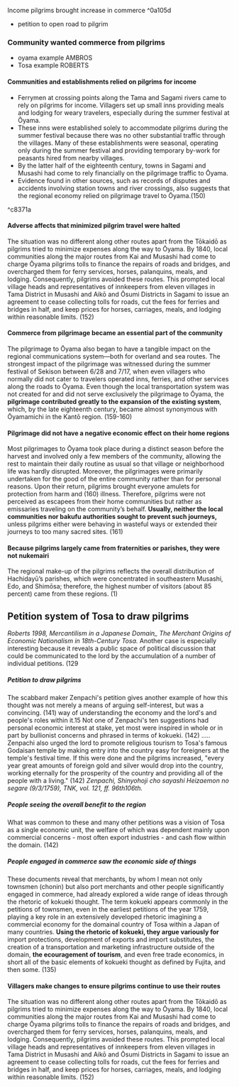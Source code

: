 Income pilgrims brought increase in commerce ^0a105d
- petition to open road to pilgrim 


### Community wanted commerce from pilgrims
- oyama example AMBROS
- Tosa example ROBERTS

#### Communities and establishments relied on pilgrims for income
- Ferrymen at crossing points along the Tama and Sagami rivers came to rely on pilgrims for income. Villagers set up small inns providing meals and lodging for weary travelers, especially during the summer festival at Ōyama.
- These inns were established solely to accommodate pilgrims during the summer festival because there was no other substantial traffic through the villages. Many of these establishments were seasonal, operating only during the summer festival and providing temporary by-work for peasants hired from nearby villages. 
- By the latter half of the eighteenth century, towns in Sagami and Musashi had come to rely financially on the pilgrimage traffic to Ōyama.
- Evidence found in other sources, such as records of disputes and accidents involving station towns and river crossings, also suggests that the regional economy relied on pilgrimage travel to Ōyama.(150)

^c8371a
#### Adverse affects that minimized pilgrim travel were halted
The situation was no different along other routes apart from the Tōkaidō as pilgrims tried to minimize expenses along the way to Ōyama. By 1840, local communities along the major routes from Kai and Musashi had come to charge Ōyama pilgrims tolls to finance the repairs of roads and bridges, and overcharged them for ferry services, horses, palanquins, meals, and lodging. Consequently, pilgrims avoided these routes. This prompted local village heads and representatives of innkeepers from eleven villages in Tama District in Musashi and Aikō and Ōsumi Districts in Sagami to issue an agreement to cease collecting tolls for roads, cut the fees for ferries and bridges in half, and keep prices for horses, carriages, meals, and lodging within reasonable limits. (152)
#### Commerce from pilgrimage became an essential part of the community
The pilgrimage to Ōyama also began to have a tangible impact on the regional communications system—both for overland and sea routes. The strongest impact of the pilgrimage was witnessed during the summer festival of Sekison between 6/28 and 7/17, when even villagers who normally did not cater to travelers operated inns, ferries, and other services along the roads to Ōyama. Even though the local transportation system was not created for and did not serve exclusively the pilgrimage to Ōyama, the **pilgrimage contributed greatly to the expansion of the existing system**, which, by the late eighteenth century, became almost synonymous with Ōyamamichi in the Kantō region. (159-160)

#### Pilgrimage did not have a negative economic effect on their home regions
Most pilgrimages to Ōyama took place during a distinct season before the harvest and involved only a few members of the community, allowing the rest to maintain their daily routine as usual so that village or neighborhood life was hardly disrupted. Moreover, the pilgrimages were primarily undertaken for the good of the entire community rather than for personal reasons. Upon their return, pilgrims brought everyone amulets for protection from harm and (160) illness. Therefore, pilgrims were not perceived as escapees from their home communities but rather as emissaries traveling on the community’s behalf. **Usually, neither the local communities nor bakufu authorities sought to prevent such journeys,** unless pilgrims either were behaving in wasteful ways or extended their journeys to too many sacred sites. (161)

#### Because pilgrims largely came from fraternities or parishes, they were not nukemairi
The regional make-up of the pilgrims reflects the overall distribution of Hachidayū’s parishes, which were concentrated in southeastern Musashi, Edo, and Shimōsa; therefore, the highest number of visitors (about 85 percent) came from these regions. (1)

## Petition system of Tosa to draw pilgrims
*Roberts 1998, Mercantilism in a Japanese Domain_ The Merchant Origins of Economic Nationalism in 18th-Century Tosa.*
Another case is especially interesting because it reveals a public space of political discussion that could be communicated to the lord by the accumulation of a number of individual petitions. (129
##### Petition to draw pilgrims
The scabbard maker Zenpachi's petition gives another example of how this thought was not merely a means of arguing self-interest, but was a convincing. (141) way of understanding the economy and the lord's and people's roles within it.15 Not one of Zenpachi's ten suggestions had personal economic interest at stake, yet most were inspired in whole or in part by bullionist concerns and phrased in terms of kokueki. (142)
.....
Zenpachi also urged the lord to promote religious tourism to Tosa's famous Godaisan temple by making entry into the country easy for foreigners at the temple's festival time. If this were done and the pilgrims increased, "every year great amounts of foreign gold and silver would drop into the country, working eternally for the prosperity of the country and providing all of the people with a living." (142)
*Zenpachi, Shinyohoji cho sayashi Heizaemon no segare (9/3/1759), TNK, vol. 121, ff. 96th106th.*
##### People seeing the overall benefit to the region 
What was common to these and many other petitions was a vision of Tosa as a single economic unit, the welfare of which was dependent mainly upon commercial concerns - most often export industries - and cash flow within the domain. (142)
##### People engaged in commerce saw the economic side of things
These documents reveal that merchants, by whom I mean not only townsmen (chonin) but also port merchants and other people significantly engaged in commerce, had already explored a wide range of ideas through the rhetoric of kokueki thought. The term kokueki appears commonly in the petitions of townsmen, even in the earliest petitions of the year 1759, playing a key role in an extensively developed rhetoric imagining a commercial economy for the domainal country of Tosa within a Japan of many countries. **Using the rhetoric of kokueki, they argue variously for** import protections, development of exports and import substitutes, the creation of a transportation and marketing infrastructure outside of the domain, **the ecouragement of tourism**, and even free trade economics, in short all of the basic elements of kokueki thought as defined by Fujita, and then some. (135)
#### Villagers make changes to ensure pilgrims continue to use their routes
The situation was no different along other routes apart from the Tōkaidō as pilgrims tried to minimize expenses along the way to Ōyama. By 1840, local communities along the major routes from Kai and Musashi had come to charge Ōyama pilgrims tolls to finance the repairs of roads and bridges, and overcharged them for ferry services, horses, palanquins, meals, and lodging. Consequently, pilgrims avoided these routes. This prompted local village heads and representatives of innkeepers from eleven villages in Tama District in Musashi and Aikō and Ōsumi Districts in Sagami to issue an agreement to cease collecting tolls for roads, cut the fees for ferries and bridges in half, and keep prices for horses, carriages, meals, and lodging within reasonable limits. (152)